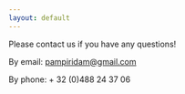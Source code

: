 ```yaml
---
layout: default
---
```


Please contact us if you have any questions!

By email: [pampiridam@gmail.com](pampiridam@gmail.com)

By phone: + 32 (0)488 24 37 06